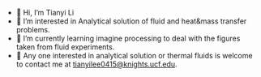 - :snail: Hi, I’m Tianyi Li
- :maple_leaf: I’m interested in Analytical solution of fluid and heat&mass transfer problems.
- :grapes: I’m currently learning imagine processing to deal with the figures taken from fluid experiments.
- :coconut: Any one interested in analytical solution or thermal fluids is welcome to contact me at tianyilee0415@knights.ucf.edu.

<!---
MTone92/MTone92 is a ✨ special ✨ repository because its `README.md` (this file) appears on your GitHub profile.
You can click the Preview link to take a look at your changes.
--->
